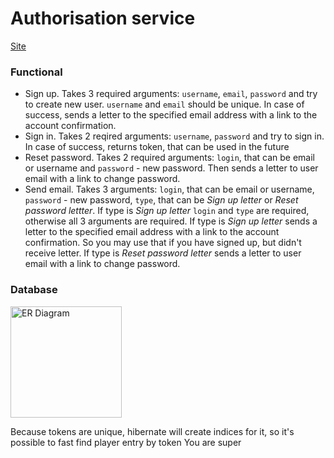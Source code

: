 # Authorisation service  
[Site](https://carcassonne-alpine-meadows.herokuapp.com/sign_up.html)

### Functional  
* Sign up. Takes 3 required arguments: `username`, `email`, `password` and try to create new user. `username` and `email` should be unique. In case of success, sends a letter to the specified email address with a link to the account confirmation.
* Sign in. Takes 2 reqired arguments: `username`, `password` and try to sign in. In case of success, returns token, that can be used in the future
* Reset password. Takes 2 required arguments: `login`, that can be email or username and `password` - new password. Then sends a letter to user email with a link to change password.
* Send email. Takes 3 arguments: `login`, that can be email or username, `password` - new password, `type`, that can be <i>Sign up letter</i> or <i>Reset password lettter</i>. If type is <i>Sign up letter</i> `login` and `type` are required, otherwise all 3 arguments are required. If type is <i>Sign up letter</i> sends a letter to the specified email address with a link to the account confirmation. So you may use that if you have signed up, but didn't receive letter. If type is <i>Reset password letter</i> sends a letter to user email with a link to change password.


### Database
<img alt="ER Diagram" src="https://pp.userapi.com/c840324/v840324291/66cd6/62dd0lIXl54.jpg" height="178px">  

Because tokens are unique, hibernate will create indices for it, so it's possible to fast find player entry by token
You are super
 
